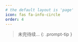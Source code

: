 ```yaml
---
# the default layout is 'page'
icon: fas fa-info-circle
order: 4
---
```


> 未完待续...
{: .prompt-tip }